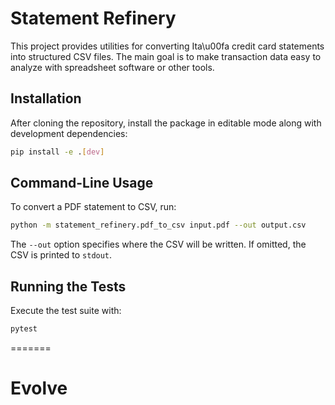 # Statement Refinery

This project provides utilities for converting Ita\u00fa credit card statements into structured CSV files. The main goal is to make transaction data easy to analyze with spreadsheet software or other tools.

## Installation

After cloning the repository, install the package in editable mode along with development dependencies:

```bash
pip install -e .[dev]
```

## Command-Line Usage

To convert a PDF statement to CSV, run:

```bash
python -m statement_refinery.pdf_to_csv input.pdf --out output.csv
```

The `--out` option specifies where the CSV will be written. If omitted, the CSV is printed to `stdout`.

## Running the Tests

Execute the test suite with:

```bash
pytest
```
=======
# Evolve

